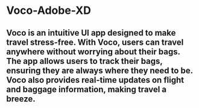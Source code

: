 # Voco-Adobe-XD
 
## Voco is an intuitive UI app designed to make travel stress-free. With Voco, users can travel anywhere without worrying about their bags. The app allows users to track their bags, ensuring they are always where they need to be. Voco also provides real-time updates on flight and baggage information, making travel a breeze.
